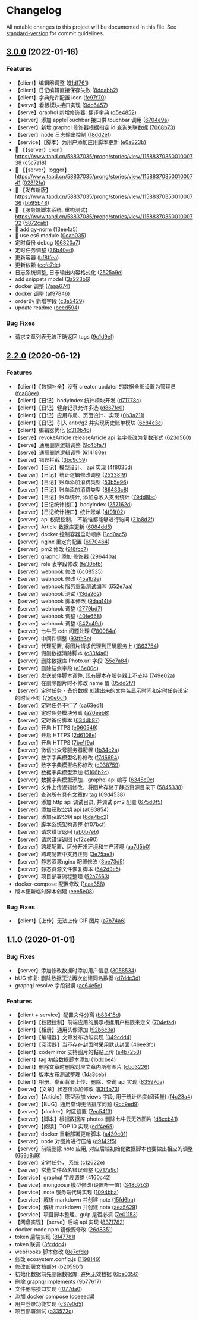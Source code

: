 # Changelog

All notable changes to this project will be documented in this file. See [standard-version](https://github.com/conventional-changelog/standard-version) for commit guidelines.

## [3.0.0](https://github.com/KunLunXu0-0/service/compare/v2.2.0...v3.0.0) (2022-01-16)


### Features

* 【client】编辑器调整 ([91df761](https://github.com/KunLunXu0-0/service/commit/91df76180422cb09f6fabc9bc5cecdb873555b5a))
* 【client】日记编辑直接保存失败 ([8ddabb2](https://github.com/KunLunXu0-0/service/commit/8ddabb2c29aa5ce62ed2d564f74c69fb8cab882d))
* 【client】字典允许配置 icon ([fc97f70](https://github.com/KunLunXu0-0/service/commit/fc97f70a50cfffa70ec2bdb4c23e6f3b00a57a18))
* 【serve】看板模块接口实现 ([9dc6457](https://github.com/KunLunXu0-0/service/commit/9dc6457bf3e07e8da9fb1d8d0f0d8aad4a1f7451))
* 【serve】qraphql 新增修饰器: 翻译字典 ([d5e4852](https://github.com/KunLunXu0-0/service/commit/d5e48521da50e90a85962bf25081e0fca71e6e91))
* 【server】添加 appleTouchbar 接口供 touchbar 调用 ([6704e9a](https://github.com/KunLunXu0-0/service/commit/6704e9ad7b63ec3d77283c0affbdf2148594fe87))
* 【server】新增 graphql 修饰器根据指定 id 查询关联数据 ([7068b73](https://github.com/KunLunXu0-0/service/commit/7068b73b30ff3146c42db4b351bb18bee29fcd38))
* 【server】node 日志输出控制 ([18dd2ef](https://github.com/KunLunXu0-0/service/commit/18dd2ef23426b337ea34ef6f8409a793743310df))
* 【service】【脚本】为用户添加应用脚本更新 ([e0a823b](https://github.com/KunLunXu0-0/service/commit/e0a823bb7937c1c94660481c813515951e06f778))
* 🎸 【【server】cron】 https://www.tapd.cn/58837035/prong/stories/view/1158837035001000738 ([c5c7a18](https://github.com/KunLunXu0-0/service/commit/c5c7a181a9acd132a776310cd2093e71bd79c37e))
* 🎸 【【server】logger】 https://www.tapd.cn/58837035/prong/stories/view/1158837035001000741 ([028f2fa](https://github.com/KunLunXu0-0/service/commit/028f2fa4faee8d50a2ec26563b788881758be11c))
* 🎸 【发布新版】 https://www.tapd.cn/58837035/prong/stories/view/1158837035001000736 ([bb95b48](https://github.com/KunLunXu0-0/service/commit/bb95b487c566533e148eb2203d404c539c2cfc08))
* 🎸 【服务端脚本系统, 重构测试】 https://www.tapd.cn/58837035/prong/stories/view/1158837035001000732 ([5872cab](https://github.com/KunLunXu0-0/service/commit/5872cab5dd41cbbd9a8aa1b2451a1e6d800002c8))
* 🎸 add qy-norm ([13ee4a5](https://github.com/KunLunXu0-0/service/commit/13ee4a53e3a06a616698a90418c6183ebd11cbeb))
* 🎸 use es6 module ([0cab035](https://github.com/KunLunXu0-0/service/commit/0cab035d8ef1984f61e8995c88ec165f0dc9dcd7))
* 定时备份 debug ([06320a7](https://github.com/KunLunXu0-0/service/commit/06320a78620c791c12534d81cf9ab07b44ea21a7))
* 定时任务调整 ([36b40ed](https://github.com/KunLunXu0-0/service/commit/36b40edc6ff2a3effe15f163cdbae87ce53d070f))
* 更新容器 ([bf8ffea](https://github.com/KunLunXu0-0/service/commit/bf8ffea443f6e1393bd6c40b36a0b26e55a6ed47))
* 更新依赖 ([ccfe7dc](https://github.com/KunLunXu0-0/service/commit/ccfe7dc570a25b0b6b3bafe1b663f30bfaa8ce81))
* 日志系统调整, 日志输出内容格式化 ([2525a9e](https://github.com/KunLunXu0-0/service/commit/2525a9e885761ce6b4b7f584454f750918afb45c))
* add snippets model ([3a223b6](https://github.com/KunLunXu0-0/service/commit/3a223b6bce7595026cdee749bd89c5c4ed389662))
* docker 调整 ([7aaa674](https://github.com/KunLunXu0-0/service/commit/7aaa6746612c9ac7dba2cddcb7dafccea032afe8))
* docker 调整 ([af97846](https://github.com/KunLunXu0-0/service/commit/af978464a956deed947ec5707f4a5decd5a6914d))
* orderBy 新增字段 ([c3a5429](https://github.com/KunLunXu0-0/service/commit/c3a5429bcf7988491b00437a9992766f9bbf29ca))
* update readme ([becd594](https://github.com/KunLunXu0-0/service/commit/becd59480d7bf696488b2c78f97c211a1b1311d5))


### Bug Fixes

* 请求文章列表无法正确返回 tags ([9c1d9ef](https://github.com/KunLunXu0-0/service/commit/9c1d9ef6a3273088be6a84f5dcd8af974fc42522))

## [2.2.0](https://github.com/qianyin925/blog_service/compare/v1.1.0...v2.2.0) (2020-06-12)


### Features

* 【client】【数据补全】没有 creator   updater 的数据全部设置为管理员 ([fca88ee](https://github.com/qianyin925/blog_service/commit/fca88eea4c52fc9476942f6f19c92fea7e9c0927))
* 【client】【日记】bodyIndex 统计模块开发 ([d71778c](https://github.com/qianyin925/blog_service/commit/d71778ca5518e2b69438148b42f1d7baa3569bed))
* 【client】【日记】健身记录允许多选 ([d867fe0](https://github.com/qianyin925/blog_service/commit/d867fe05022f022ccab57733c603a0e13b2f6068))
* 【client】【日记】应用布局、页面设计、实现 ([0b3a211](https://github.com/qianyin925/blog_service/commit/0b3a211991838cd8ef9dfb5a417c9a720a6e6e4e))
* 【client】【日记】引入  antv/g2 并实现历史账单模块 ([6c84c3c](https://github.com/qianyin925/blog_service/commit/6c84c3c794a6bbf294276dcf281c4195579260f0))
* 【client】编辑器优化 ([c310b46](https://github.com/qianyin925/blog_service/commit/c310b46262615626684395246d0a54a9ecf9c298))
* 【serve】revokeArticle  releaseArticle api 名字修改为复数形式 ([623d560](https://github.com/qianyin925/blog_service/commit/623d5601d8101cb7e2682aad52e506f4305ddade))
* 【serve】通用删除逻辑调整 ([9c46fa7](https://github.com/qianyin925/blog_service/commit/9c46fa72f6c76bfa34cf355f5dbfdb9197966979))
* 【serve】通用删除逻辑调整 ([614180e](https://github.com/qianyin925/blog_service/commit/614180e712394ccd17bca85aa182de78f23e57ab))
* 【serve】错误拦截 ([3bc9c59](https://github.com/qianyin925/blog_service/commit/3bc9c596b4f9789289354e10cf24319b2152b454))
* 【server】【日记】模型设计、 api 实现 ([4f8035d](https://github.com/qianyin925/blog_service/commit/4f8035d1e99a9e064509d6f9acc0f103e68a8326))
* 【server】【日记】统计逻辑修改调整 ([25338f9](https://github.com/qianyin925/blog_service/commit/25338f9b5505e81b624e2c9d5edda51f1440c7c6))
* 【server】【日记】账单添加消费类型 ([53b5e96](https://github.com/qianyin925/blog_service/commit/53b5e96ee89835947ee725452ab07e9b646d0307))
* 【server】【日记】账单添加消费类型 ([86433c8](https://github.com/qianyin925/blog_service/commit/86433c8c8409d6a607619ac3a8bd6b572a92fb97))
* 【server】【日记】账单统计, 添加总收入支出统计 ([79dd8bc](https://github.com/qianyin925/blog_service/commit/79dd8bcb304a485456dd7e686ec29ffa453e40aa))
* 【server】【日记统计接口】bodyIndex ([257162d](https://github.com/qianyin925/blog_service/commit/257162d1b652a5abf40b25abbc81116280705de8))
* 【server】【日记统计接口】统计账单 ([4f91f02](https://github.com/qianyin925/blog_service/commit/4f91f029b1cee95b68fc5962aff0752daebd1c01))
* 【server】api 权限控制， 不能谁都能够进行访问 ([21a8d2f](https://github.com/qianyin925/blog_service/commit/21a8d2f060996089acdf2a013fdd3924df6558cd))
* 【server】Article 数据库更新 ([6084dd5](https://github.com/qianyin925/blog_service/commit/6084dd552ad48cd4e47ad2e6af688bb09ceb2cb5))
* 【server】docker 控制容器启动顺序 ([1cd0ac5](https://github.com/qianyin925/blog_service/commit/1cd0ac5e2f6413d2e6eb55dbecc9bbeb2a2127ef))
* 【server】nginx 重定向配置 ([6970464](https://github.com/qianyin925/blog_service/commit/69704645dfef81067410829a19cec04bbae71f00))
* 【server】pm2 修改 ([918fcc7](https://github.com/qianyin925/blog_service/commit/918fcc73601dc98e3408f6c632b97493e5f85daa))
* 【server】qraphql 添加 修饰器 ([296440a](https://github.com/qianyin925/blog_service/commit/296440a316b6cfafb3643679d73a808ad4618d01))
* 【server】role 表字段修改 ([fe30bfb](https://github.com/qianyin925/blog_service/commit/fe30bfb36c04651fc9e90709a165bceea206b55e))
* 【server】webhook 修改 ([6c08535](https://github.com/qianyin925/blog_service/commit/6c08535b1c71fda4476d6bfe43be4bcd60470cbc))
* 【server】webhook 修改 ([45a1b2e](https://github.com/qianyin925/blog_service/commit/45a1b2e40572ab52422b1b5b621fb36d332ec2e0))
* 【server】webhook 服务重新测试编写 ([652e7aa](https://github.com/qianyin925/blog_service/commit/652e7aacc4823e19d1a13e88e7541ee195247421))
* 【server】webhook 测试 ([13da262](https://github.com/qianyin925/blog_service/commit/13da2622508b03f62d792b40e904207766aa1f0c))
* 【server】webhook 脚本修改 ([9daa14b](https://github.com/qianyin925/blog_service/commit/9daa14b0d4210befaecbce869c6f181b94b31d48))
* 【server】webhook 调整 ([2779bd7](https://github.com/qianyin925/blog_service/commit/2779bd767a14b4e7e92dbea149b5844fb360eb54))
* 【server】webhook 调整 ([40fe668](https://github.com/qianyin925/blog_service/commit/40fe6689443707854ba3738393d7bc8ef239cf50))
* 【server】webhook 调整 ([542c49d](https://github.com/qianyin925/blog_service/commit/542c49d9470ec76bf227d424e835196464976216))
* 【server】七牛云 cdn 问题处理 ([780084a](https://github.com/qianyin925/blog_service/commit/780084a2178fdc2e859e635da9a72b7987338544))
* 【server】中间件调整 ([93ffe3e](https://github.com/qianyin925/blog_service/commit/93ffe3ea44336ee52944df969bae0669bb6fa0d0))
* 【server】代理配置, 将图片请求代理到正确服务上 ([1863754](https://github.com/qianyin925/blog_service/commit/18637540f07585e913ddf99fa6749829be02a522))
* 【server】假删数据清除脚本 ([c33f4a6](https://github.com/qianyin925/blog_service/commit/c33f4a64ef7aef7994991933bdc09b56e81494d2))
* 【server】删除数据库 Photo.url 字段 ([55e7a84](https://github.com/qianyin925/blog_service/commit/55e7a848bcc1f6328d437889b2bcd81c6d0ede40))
* 【server】删除结余字段 ([e16e00d](https://github.com/qianyin925/blog_service/commit/e16e00d141fd6fb48e3d95e901f5a9ae7651a365))
* 【server】发送邮件脚本调整, 现有脚本在服务器上不支持 ([749e02a](https://github.com/qianyin925/blog_service/commit/749e02af4a9b553dc9db018661fe8d1ce4585af2))
* 【server】在删除图片时不修改 name 值 ([05dd2f7](https://github.com/qianyin925/blog_service/commit/05dd2f762e92a85c6ac559ceaa2c571c0dddac65))
* 【server】定时任务 - 备份数据 创建出来的文件名显示时间和定时任务设定的时间不对 ([750e0cf](https://github.com/qianyin925/blog_service/commit/750e0cf3f0462da929b59903d1e6b23036a2fc5b))
* 【server】定时任务不行了 ([ca63ed1](https://github.com/qianyin925/blog_service/commit/ca63ed179e1b2d79b62891f69e60b01dadfb1abb))
* 【server】定时任务模块分离 ([a20eeb8](https://github.com/qianyin925/blog_service/commit/a20eeb86bfe2c075d3224cc4e3e215f8d2266fef))
* 【server】定时备份脚本 ([634db87](https://github.com/qianyin925/blog_service/commit/634db87feb12b37f1bc22ff4333db90191ac276d))
* 【server】开启 HTTPS ([e060549](https://github.com/qianyin925/blog_service/commit/e060549c499d6eae62b08acd055c4b8c24e0316f))
* 【server】开启 HTTPS ([2d6108e](https://github.com/qianyin925/blog_service/commit/2d6108ec5e5f049537c5b52fc4fbd74c3f2b8b29))
* 【server】开启 HTTPS ([7be1f9a](https://github.com/qianyin925/blog_service/commit/7be1f9a317c97f03db6f8650e3bf4c2404a8e079))
* 【server】微信公众号服务器配置 ([1b34c2a](https://github.com/qianyin925/blog_service/commit/1b34c2a607ea64498c7142f255a233a5342e6c24))
* 【server】数字字典模型名称修改 ([f7d6694](https://github.com/qianyin925/blog_service/commit/f7d66942961cb8d052a76a0277d7c042ffd429fc))
* 【server】数字字典模型名称修改 ([c938759](https://github.com/qianyin925/blog_service/commit/c938759d3bcfbfe46438db5d32fc650a4097bea3))
* 【server】数据字典模型添加 ([5166b2c](https://github.com/qianyin925/blog_service/commit/5166b2c6f06cd6e7ce33ed4779d4ecb21674df96))
* 【server】数据字典模型添加、graphql api 编写 ([6345c9c](https://github.com/qianyin925/blog_service/commit/6345c9ce078f9c770037c40580824d39156c3076))
* 【server】文件上传逻辑修改，将图片存储于静态资源目录下 ([5845338](https://github.com/qianyin925/blog_service/commit/584533850a95b71d7dbade2078927bd3e5916c1c))
* 【server】查询所有具有文章的 tag ([09d4538](https://github.com/qianyin925/blog_service/commit/09d4538046643d8f9a820d3db0772b5ae8f9a43e))
* 【server】添加 http api 调试目录, 并调试 pm2 配置 ([675d0f5](https://github.com/qianyin925/blog_service/commit/675d0f521c58daa8a3298df0eeb88b5c59bc9137))
* 【server】添加获取公钥 api ([a083854](https://github.com/qianyin925/blog_service/commit/a0838548384a1827c9aaff077399d450558118dc))
* 【server】添加获取公钥 api ([6da4bc2](https://github.com/qianyin925/blog_service/commit/6da4bc216849b25695ce56b011cdfa52d1b0d236))
* 【server】脚本系统架构调整 ([ff07bcf](https://github.com/qianyin925/blog_service/commit/ff07bcf32088464cad270f67a91047da079f403d))
* 【server】请求错误返回 ([ab0b7eb](https://github.com/qianyin925/blog_service/commit/ab0b7ebf046aa5041c7ba7af14c63d5148a5dfe0))
* 【server】请求错误返回 ([cf2ce90](https://github.com/qianyin925/blog_service/commit/cf2ce90d23c215d759a4dd3e0591d3f95c4fd3f1))
* 【server】跨域配置、区分开发环境和生产环境 ([aa7d5b0](https://github.com/qianyin925/blog_service/commit/aa7d5b0353f65a65b3e9d4f3d0df501a86d3d7f6))
* 【server】跨域配置中支持正则 ([3e75ae3](https://github.com/qianyin925/blog_service/commit/3e75ae3c4e7ff188a9848f0664e179308d3339b2))
* 【server】静态资源nginx 配置修改 ([3be73d5](https://github.com/qianyin925/blog_service/commit/3be73d5d21cd8631a9bcb83f48cd25345d2a1995))
* 【server】静态资源文件恢复脚本 ([642d9e5](https://github.com/qianyin925/blog_service/commit/642d9e58bfabab4b631c536cd47c8851f6b57c11))
* 【server】项目部署流程整理 ([52a7563](https://github.com/qianyin925/blog_service/commit/52a756348014c7ed86e90dbe361201adbc9e6ef3))
* docker-compose 配置修改 ([1caa358](https://github.com/qianyin925/blog_service/commit/1caa358b5e0111761f52a2749a6203bad12f6c02))
* 版本更新临时脚本创建 ([eee5e08](https://github.com/qianyin925/blog_service/commit/eee5e08158e37c1bf23120180402a8993d29b843))


### Bug Fixes

* 【client】【上传】无法上传 GIF 图片 ([a7b74a6](https://github.com/qianyin925/blog_service/commit/a7b74a6578fca638aa296e645ea2d89f1f521cf1))

## 1.1.0 (2020-01-01)


### Bug Fixes

* 【server】添加修改数据时添加用户信息 ([3058534](https://github.com/qianyin925/blog_service/commit/3058534))
* bUG 修复: 删除数据无法再次创建同名数据 ([d7ddc3d](https://github.com/qianyin925/blog_service/commit/d7ddc3d))
* graphql resolve 字段错误 ([ac64e5e](https://github.com/qianyin925/blog_service/commit/ac64e5e))


### Features

* 【client + service】配置文件分离 ([b83415d](https://github.com/qianyin925/blog_service/commit/b83415d))
* 【client】【权限控制】前端应用的展示根据用户权限来定义 ([704efad](https://github.com/qianyin925/blog_service/commit/704efad))
* 【client】【相册】通用头像添加 ([92b6c3a](https://github.com/qianyin925/blog_service/commit/92b6c3a))
* 【client】【编辑器】文章发布功能实现 ([049cdd4](https://github.com/qianyin925/blog_service/commit/049cdd4))
* 【client】【阅读器】当不存在封面时采用默认封面 ([46ee3fc](https://github.com/qianyin925/blog_service/commit/46ee3fc))
* 【client】codemirror 支持图片的黏贴上传 ([e4b7258](https://github.com/qianyin925/blog_service/commit/e4b7258))
* 【client】tag 初始数据脚本添加 ([1bdcbe4](https://github.com/qianyin925/blog_service/commit/1bdcbe4))
* 【client】删除文章时删除对应文章内所有图片 ([cbd3226](https://github.com/qianyin925/blog_service/commit/cbd3226))
* 【client】版本发布测试整理 ([1da3ceb](https://github.com/qianyin925/blog_service/commit/1da3ceb))
* 【client】相册、桌面背景上传、删除、查询 api 实现 ([83597da](https://github.com/qianyin925/blog_service/commit/83597da))
* 【serve】【文章】状态值添加修改 ([83f4b73](https://github.com/qianyin925/blog_service/commit/83f4b73))
* 【server】【Article】原型添加 views 字段, 用于统计热度(阅读量) ([f4c23a4](https://github.com/qianyin925/blog_service/commit/f4c23a4))
* 【server】【BUG】通用查询无法排序问题 ([9cc9ed9](https://github.com/qianyin925/blog_service/commit/9cc9ed9))
* 【server】【docker】时区设置 ([7ec54f3](https://github.com/qianyin925/blog_service/commit/7ec54f3))
* 【server】【脚本】根据数据库 photos 删除七牛云无效图片 ([d8ccb41](https://github.com/qianyin925/blog_service/commit/d8ccb41))
* 【server】【阅读】TOP 10 实现 ([edf4e65](https://github.com/qianyin925/blog_service/commit/edf4e65))
* 【server】docker 重新部署更新脚本 ([a439c01](https://github.com/qianyin925/blog_service/commit/a439c01))
* 【server】node 对图片进行压缩 ([d9142f5](https://github.com/qianyin925/blog_service/commit/d9142f5))
* 【server】前端删除 note 应用, 对应后端初始化数据脚本也要做出相应的调整 ([659a8d9](https://github.com/qianyin925/blog_service/commit/659a8d9))
* 【server】定时任务， 系统 ([c12622e](https://github.com/qianyin925/blog_service/commit/c12622e))
* 【server】常量文件命名错误调整 ([0717a9c](https://github.com/qianyin925/blog_service/commit/0717a9c))
* 【service】graphql 字段调整 ([4160c42](https://github.com/qianyin925/blog_service/commit/4160c42))
* 【service】mongoose 模型修改(设置唯一值) ([348d7b3](https://github.com/qianyin925/blog_service/commit/348d7b3))
* 【service】note 服务端代码实现 ([1094bba](https://github.com/qianyin925/blog_service/commit/1094bba))
* 【service】解析 markdown 并创建 note ([15fd6ba](https://github.com/qianyin925/blog_service/commit/15fd6ba))
* 【service】解析 markdown 并创建 note ([aea5629](https://github.com/qianyin925/blog_service/commit/aea5629))
* 【service】项目脚本整理、gulp 是否必须 ([7e01153](https://github.com/qianyin925/blog_service/commit/7e01153))
* 【网盘实现】【serve】后端 api 实现 ([837f782](https://github.com/qianyin925/blog_service/commit/837f782))
* docker-node npm 镜像源修改 ([26d8351](https://github.com/qianyin925/blog_service/commit/26d8351))
* token 后端实现 ([8f47781](https://github.com/qianyin925/blog_service/commit/8f47781))
* token 联调 ([3fcddc4](https://github.com/qianyin925/blog_service/commit/3fcddc4))
* webHooks 脚本修改 ([8e7dfde](https://github.com/qianyin925/blog_service/commit/8e7dfde))
* 修改  ecosystem.config.js ([1198149](https://github.com/qianyin925/blog_service/commit/1198149))
* 修改部署文档部分 ([b2059bf](https://github.com/qianyin925/blog_service/commit/b2059bf))
* 初始化数据前先删除数据库, 避免无效数据 ([6ba0356](https://github.com/qianyin925/blog_service/commit/6ba0356))
* 删除 graphql implements ([9b77617](https://github.com/qianyin925/blog_service/commit/9b77617))
* 文件删除接口实现 ([f077da0](https://github.com/qianyin925/blog_service/commit/f077da0))
* 添加 docker compose ([cceeedd](https://github.com/qianyin925/blog_service/commit/cceeedd))
* 用户登录功能实现 ([c37e0d5](https://github.com/qianyin925/blog_service/commit/c37e0d5))
* 项目部署测试 ([b33572d](https://github.com/qianyin925/blog_service/commit/b33572d))
